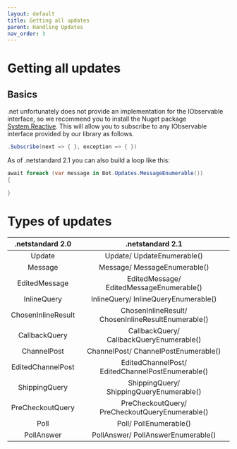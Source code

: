 ```yaml
---
layout: default
title: Getting all updates
parent: Handling Updates
nav_order: 3
---
```


# Getting all updates

## Basics
.net unfortunately does not provide an implementation for the IObservable interface, so we recommend you to install the Nuget package [System.Reactive](https://www.nuget.org/packages/System.Reactive/6.0.1-preview.1). This will allow you to subscribe to any IObservable interface provided by our library as follows.

``` csharp
.Subscribe(next => { }, exception => { })
```

As of .netstandard 2.1 you can also build a loop like this:
``` csharp
await foreach (var message in Bot.Updates.MessageEnumerable())
{
    
}
```
# Types of updates


| .netstandard 2.0   | .netstandard 2.1                                   |
|:-:|:-:|
| Update             | Update/ UpdateEnumerable()                         |
| Message            | Message/ MessageEnumerable()                       |
| EditedMessage      | EditedMessage/ EditedMessageEnumerable()           |
| InlineQuery        | InlineQuery/ InlineQueryEnumerable()               |
| ChosenInlineResult | ChosenInlineResult/ ChosenInlineResultEnumerable() |
| CallbackQuery      | CallbackQuery/ CallbackQueryEnumerable()           |
| ChannelPost        | ChannelPost/ ChannelPostEnumerable()               |
| EditedChannelPost  | EditedChannelPost/ EditedChannelPostEnumerable()   |
| ShippingQuery      | ShippingQuery/ ShippingQueryEnumerable()           |
| PreCheckoutQuery   | PreCheckoutQuery/ PreCheckoutQueryEnumerable()     |
| Poll               | Poll/ PollEnumerable()                             |
| PollAnswer         | PollAnswer/ PollAnswerEnumerable()                 |